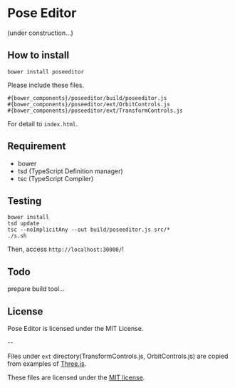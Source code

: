 # Pose Editor

(under construction...)

## How to install
```
bower install poseeditor
```

Please include these files.
```
#{bower_components}/poseeditor/build/poseeditor.js
#{bower_components}/poseeditor/ext/OrbitControls.js
#{bower_components}/poseeditor/ext/TransformControls.js
```
For detail to `index.html`.


## Requirement
+ bower
+ tsd (TypeScript Definition manager)
+ tsc (TypeScript Compiler)


## Testing

```
bower install
tsd update
tsc --noImplicitAny --out build/poseeditor.js src/*
./s.sh
```
Then, access `http://localhost:30000/`!


## Todo
prepare build tool...


## License
Pose Editor is licensed under the MIT License.

--

Files under `ext` directory(TransformControls.js, OrbitControls.js) are copied from examples of [Three.js](https://github.com/mrdoob/three.js).

These files are licensed under the [MIT license](https://raw.githubusercontent.com/mrdoob/three.js/master/LICENSE).

